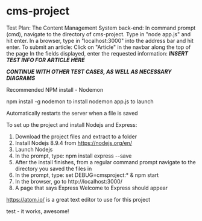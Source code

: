 # cms-project

Test Plan:
The Content Management System back-end:
In command prompt (cmd), navigate to the directory of cms-project.  Type in "node app.js" and hit enter.
In a browser, type in "localhost:3000" into the address bar and hit enter.
To submit an article:
Click on "Article" in the navbar along the top of the page
In the fields displayed, enter the requested information:
***INSERT TEST INFO FOR ARTICLE HERE***

***CONTINUE WITH OTHER TEST CASES, AS WELL AS NECESSARY DIAGRAMS***



Recommended NPM install - Nodemon

npm install -g nodemon to install
nodemon app.js to launch

Automatically restarts the server when a file is saved



To set up the project and install Nodejs and Express:

1. Download the project files and extract to a folder
2. Install Nodejs 8.9.4 from https://nodejs.org/en/
3. Launch Nodejs
4. In the prompt, type: npm install express --save
5. After the install finishes, from a regular command prompt navigate to the directory you saved the files in
6. In the prompt, type: set DEBUG=cmsproject:* & npm start
7. In the browser, go to http://localhost:3000/
8. A page that says Express Welcome to Express should appear

https://atom.io/ is a great text editor to use for this project

test - it works, awesome!

